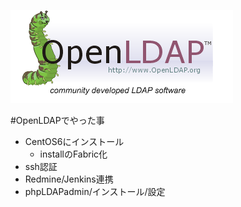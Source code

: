 ![Alt Text](https://github.com/yhidetoshi/Pictures/raw/master/OpenLDAP/openldap-icon.png)

#OpenLDAPでやった事
- CentOS6にインストール
  - installのFabric化
- ssh認証
- Redmine/Jenkins連携
- phpLDAPadmin/インストール/設定 

